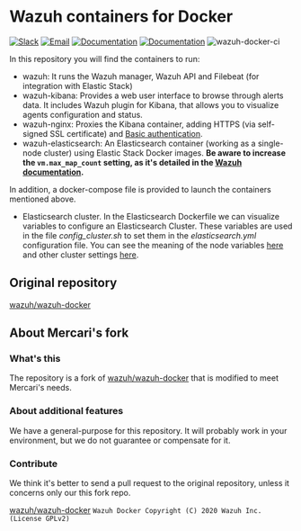 # Wazuh containers for Docker

[![Slack](https://img.shields.io/badge/slack-join-blue.svg)](https://wazuh.com/community/join-us-on-slack/)
[![Email](https://img.shields.io/badge/email-join-blue.svg)](https://groups.google.com/forum/#!forum/wazuh)
[![Documentation](https://img.shields.io/badge/docs-view-green.svg)](https://documentation.wazuh.com)
[![Documentation](https://img.shields.io/badge/web-view-green.svg)](https://wazuh.com)
![wazuh-docker-ci](https://github.com/k-oguma/wazuh-docker/workflows/wazuh-docker-ci/badge.svg?branch=master)

In this repository you will find the containers to run:

* wazuh: It runs the Wazuh manager, Wazuh API and Filebeat (for integration with Elastic Stack)
* wazuh-kibana: Provides a web user interface to browse through alerts data. It includes Wazuh plugin for Kibana, that allows you to visualize agents configuration and status.
* wazuh-nginx: Proxies the Kibana container, adding HTTPS (via self-signed SSL certificate) and [Basic authentication](https://developer.mozilla.org/en-US/docs/Web/HTTP/Authentication#Basic_authentication_scheme).
* wazuh-elasticsearch: An Elasticsearch container (working as a single-node cluster) using Elastic Stack Docker images. **Be aware to increase the `vm.max_map_count` setting, as it's detailed in the [Wazuh documentation](https://documentation.wazuh.com/current/docker/wazuh-container.html#increase-max-map-count-on-your-host-linux).**

In addition, a docker-compose file is provided to launch the containers mentioned above.

* Elasticsearch cluster. In the Elasticsearch Dockerfile we can visualize variables to configure an Elasticsearch Cluster. These variables are used in the file *config_cluster.sh* to set them in the *elasticsearch.yml* configuration file. You can see the meaning of the node variables [here](https://www.elastic.co/guide/en/elasticsearch/reference/current/modules-node.html) and other cluster settings [here](https://github.com/elastic/elasticsearch/blob/master/distribution/src/config/elasticsearch.yml).


## Original repository

[wazuh/wazuh-docker](https://github.com/wazuh/wazuh-docker)


## About Mercari's fork

### What's this

The repository is a fork of [wazuh/wazuh-docker](https://github.com/wazuh/wazuh-docker) that is modified to meet Mercari's needs.

### About additional features

We have a general-purpose for this repository. It will probably work in your environment, but we do not guarantee or compensate for it.

### Contribute

We think it's better to send a pull request to the original repository, unless it concerns only our this fork repo.

[wazuh/wazuh-docker](https://github.com/wazuh/wazuh-docker)
`Wazuh Docker Copyright (C) 2020 Wazuh Inc. (License GPLv2)`
